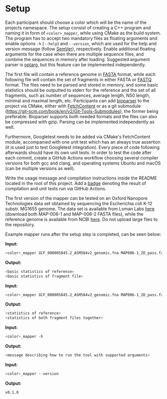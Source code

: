 # Setup

Each participant should choose a color which will be the name of the projects namespace. The setup consist of creating a C++ program and naming it in form of `<color>_mapper`, while using CMake as the build system. The program has to accept two mandatory files as floating arguments and enable options `-h` (`--help`) and `--version`, which are used for the help and version message (follow [SemVer](https://semver.org/)), respectively. Enable additional floating arguments for the case when there are multiple sequence files, and combine the sequences in memory after loading. Suggested argument parser is [optarg](https://linux.die.net/man/3/optarg), but this feature can be implemented independently.

The first file will contain a reference genome in [FASTA](https://en.wikipedia.org/wiki/FASTA_format) format, while each following file will contain the set of fragments in either FASTA or [FASTQ](https://en.wikipedia.org/wiki/FASTQ_format) format. The files need to be parsed and stored in memory, and some basic statistics should be outputted to stderr for the reference and the set of all fragments, such as number of sequences, average length, N50 length, minimal and maximal length, etc. Participants can add [bioparser](https://github.com/rvaser/bioparser) to the project via CMake, either with [FetchContent](https://cmake.org/cmake/help/latest/module/FetchContent.html) or as a git submodule (https://git-scm.com/book/en/v2/Git-Tools-Submodules), the former being preferable. Bioparser supports both needed formats and the files can also be compressed with gzip. Parsing can be implemented independently as well.

Furthermore, Googletest needs to be added via CMake's FetchContent module, accompanied with one unit test which has an always true assertion (it is used just to test Googletest integration). Every piece of code following afterwards should have its own unit tests. In order to test the code after each commit, create a GitHub Actions workflow choosing several compiler versions for both gcc and clang, and operating systems Ubuntu and macOS (can be multiple versions as well).

Write the usage message and compilation instructions inside the README located in the root of this project. Add a [badge](https://docs.github.com/en/actions/managing-workflow-runs/adding-a-workflow-status-badge) denoting the result of compilation and unit tests run via GitHub Actions.

The first version of the mapper can be tested on an Oxford Nanopore Technologies data set obtained by sequencing the Escherichia coli K-12 substr. MG1655 genome. The data set is available from Loman Labs [here](http://lab.loman.net/2015/09/24/first-sqk-map-006-experiment/) (download both MAP-006-1 and MAP-006-2 FASTA files), while the reference genome is available from NCBI [here](https://ftp.ncbi.nlm.nih.gov/genomes/all/GCF/000/005/845/GCF_000005845.2_ASM584v2/GCF_000005845.2_ASM584v2_genomic.fna.gz). Do not upload large files to the repository.

Example mapper runs after the setup step is completed, can be seen below:

**Input:**
```bash
<color>_mapper GCF_000005845.2_ASM584v2_genomic.fna MAP006-1_2D_pass.fasta
```
**Output:**
```bash
<basic statistics of reference>
<basic statistics of fragment file>
```

**Input:**
```bash
<color>_mapper GCF_000005845.2_ASM584v2_genomic.fna MAP006-1_2D_pass.fasta MAP006-2_2D_pass.fasta
```
**Output:**
```bash
<statistics of reference>
<statistics of both fragment files together>
```

**Input:**
```bash
<color>_mapper -h
```
**Output:**
```bash
<message describing how to run the tool with supported arguments>
```

**Input:**
```bash
<color>_mapper --version
```
**Output:**
```bash
v0.1.0
```
